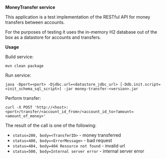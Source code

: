 **MoneyTransfer service**

This application is a test implementation of the RESTful API for money transfers between accounts.

For the purposes of testing it uses the in-memory H2 database out of the box as a datastore for accounts and transfers.

**Usage**

Build service:

```mvn clean package```

Run service:

```java -Dport=<port> -Djdbc.url=<datastore_jdbc_url> [-Ddb.init.script=<init_schema_sql_script>] -jar money-transfer-<version>.jar```

Perform transfer:

```curl -X POST 'http://<host>:<port>/transfer/<account_id_from>/<account_id_to>?amount=<amount_of_money>' ```

The result of the call is one of the following:
 - `status=200, body=<TransferID>` - money transferred
 - `status=400, body=<ErrorMessage>` - bad request
 - `status=404, body=404 Resource not found` - invalid url
 - `status=500, body=Internal server error` - internal server error